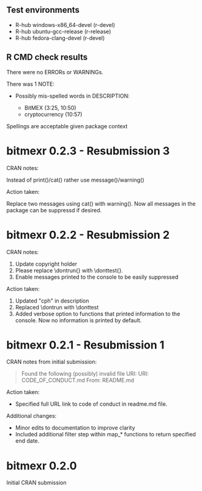 ## Test environments
- R-hub windows-x86_64-devel (r-devel)
- R-hub ubuntu-gcc-release (r-release)
- R-hub fedora-clang-devel (r-devel)

## R CMD check results

There were no ERRORs or WARNINGs. 
  
There was 1 NOTE: 
  
- Possibly mis-spelled words in DESCRIPTION:
   
    - BitMEX (3:25, 10:50)
    - cryptocurrency (10:57)


Spellings are acceptable given package context

# bitmexr 0.2.3 - Resubmission 3

CRAN notes: 

Instead of print()/cat() rather use message()/warning()

Action taken:

Replace two messages using cat() with warning(). Now all messages in the package can be suppressd if desired. 

# bitmexr 0.2.2 - Resubmission 2

CRAN notes:

1. Update copyright holder
2. Please replace \dontrun{} with \donttest{}.
3. Enable messages printed to the console to be easily suppressed

Action taken:

1. Updated "cph" in description
2. Replaced \dontrun with \donttest
3. Added verbose option to functions that printed information to the console. Now no information is printed by default.

# bitmexr 0.2.1 - Resubmission 1

CRAN notes from initial submission:

>    Found the following (possibly) invalid file URI:
     URI: CODE_OF_CONDUCT.md
       From: README.md

Action taken:

- Specified full URL link to code of conduct in readme.md file.

Additional changes:

- Minor edits to documentation to improve clarity
- Included additional filter step within map_* functions to return specified end date.

# bitmexr 0.2.0

Initial CRAN submission
